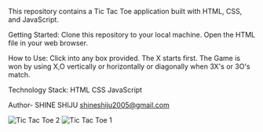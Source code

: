 This repository contains a Tic Tac Toe application built with HTML, CSS, and JavaScript.

Getting Started:
Clone this repository to your local machine. Open the HTML file in your web browser.


How to Use:
Click into any box provided. The X starts first.
The Game is won by using X,O vertically or horizontally or diagonally when 3X's or 3O's match.

Technology Stack:
HTML CSS JavaScript

Author- SHINE SHIJU 
shineshiju2005@gmail.com 

![Tic Tac Toe 2](https://github.com/user-attachments/assets/2738f8d2-99f7-4f14-964d-c44e1ab847d9)
![Tic Tac Toe 1](https://github.com/user-attachments/assets/53c0e62f-5ecf-402b-9cf8-6b37af1c9b53)
